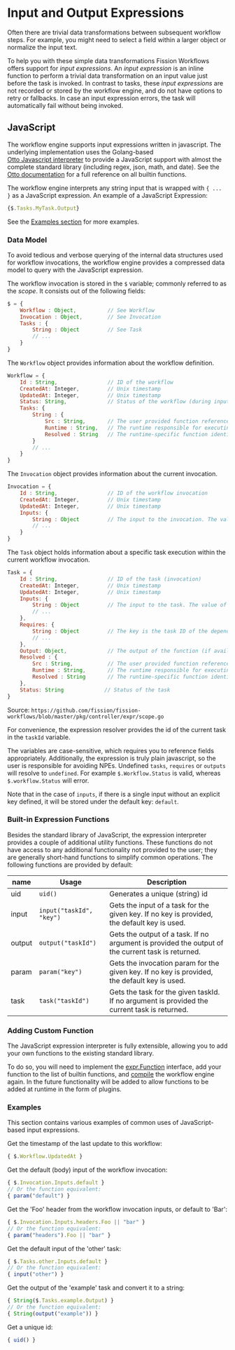 # Input and Output Expressions

Often there are trivial data transformations between subsequent workflow steps.
For example, you might need to select a field within a larger object or normalize the input text.

To help you with these simple data transformations Fission Workflows offers support for _input expressions_.
An _input expression_ is an inline function to perform a trivial data transformation on an input value just before 
the task is invoked. 
In contrast to tasks, these _input expressions_ are not recorded or stored by the workflow engine, and do not
 have options to retry or fallbacks.
In case an input expression errors, the task will automatically fail without being invoked.

## JavaScript
The workflow engine supports input expressions written in javascript.
The underlying implementation uses the Golang-based  
[Otto Javascript interpreter](https://github.com/robertkrimen/otto) to provide a JavaScript support with almost the 
complete standard library (including regex, json, math, and date).
See the [Otto documentation](https://github.com/robertkrimen/otto) for a full reference on all builtin functions.

The workflow engine interprets any string input that is wrapped with `{ ... }` as a JavaScript expression.
An example of a JavaScript Expression:
```javascript
{$.Tasks.MyTask.Output}
``` 

See the [Examples section](#Examples) for more examples.

### Data Model
To avoid tedious and verbose querying of the internal data structures used for workflow invocations, the workflow 
engine provides a compressed data model to query with the JavaScript expression.

The workflow invocation is stored in the `$` variable; commonly referred to as the _scope_.
It consists out of the following fields:
```javascript
$ = {
    Workflow : Object,          // See Workflow
    Invocation : Object,        // See Invocation
    Tasks : {
        String : Object         // See Task
        // ...
    }
}
```

The `Workflow` object provides information about the workflow definition.
```javascript
Workflow = {
    Id : String,                // ID of the workflow
    CreatedAt: Integer,         // Unix timestamp
    UpdatedAt: Integer,         // Unix timestamp
    Status: String,             // Status of the workflow (during input evaluation it is always 'READY')
    Tasks: {
        String : {
            Src : String,       // The user provided function reference
            Runtime : String,   // The runtime responsible for executing the function
            Resolved : String   // The runtime-specific function identifier
        }
        // ...
    }
}
```

The `Invocation` object provides information about the current invocation.
````javascript
Invocation = {
    Id : String,                // ID of the workflow invocation
    CreatedAt: Integer,         // Unix timestamp
    UpdatedAt: Integer,         // Unix timestamp
    Inputs: {
        String : Object         // The input to the invocation. The value of it depends on the value type.
        // ...
    }
}
````

The `Task` object holds information about a specific task execution within the current workflow invocation.
```javascript
Task = {
    Id : String,                // ID of the task (invocation)
    CreatedAt: Integer,         // Unix timestamp
    UpdatedAt: Integer,         // Unix timestamp
    Inputs: {
        String : Object         // The input to the task. The value of it depends on the value type.
        // ...
    },
    Requires: {
        String : Object         // The key is the task ID of the dependency
        // ...
    },
    Output: Object,             // The output of the function (if available)
    Resolved : {
        Src : String,           // The user provided function reference
        Runtime : String,       // The runtime responsible for executing the function
        Resolved : String       // The runtime-specific function identifier
    },
    Status: String             // Status of the task
}
``` 

Source: `https://github.com/fission/fission-workflows/blob/master/pkg/controller/expr/scope.go` 

For convenience, the expression resolver provides the id of the current task in the `taskId` variable.

The variables are case-sensitive, which requires you to reference fields appropriately.
Additionally, the expression is truly plain javascript, so the user is responsible for avoiding NPEs.
Undefined `tasks`, `requires` or `outputs` will resolve to `undefined`.
For example `$.Workflow.Status` is valid, whereas `$.workflow.Status` will error.

Note that in the case of `inputs`, if there is a single input without an explicit key defined, it will be stored 
under the default key: `default`.

### Built-in Expression Functions
Besides the standard library of JavaScript, the expression interpreter provides a couple of additional utility 
functions.
These functions do not have access to any additional functionality not provided to the user; they are generally 
short-hand functions to simplify common operations.
The following functions are provided by default:

name | Usage      | Description
-----|------------|-------------------------------
uid  | `uid()`    | Generates a unique (string) id
input | `input("taskId", "key")` | Gets the input of a task for the given key. If no key is provided, the default key is used.    
output | `output("taskId")` | Gets the output of a task. If no argument is provided the output of the current task is returned.
param | `param("key")` | Gets the invocation param for the given key. If no key is provided, the default key is used.
task | `task("taskId")` | Gets the task for the given taskId. If no argument is provided the current task is returned.

### Adding Custom Function
The JavaScript expression interpreter is fully extensible, allowing you to add your own functions to the existing 
standard library.

To do so, you will need to implement the [expr.Function](https://github.com/fission/fission-workflows/blob/master/pkg/controller/expr/functions.go#L17) interface, add your function to the list of 
builtin functions, and [compile](../compiling.md) the workflow engine again.
In the future functionality will be added to allow functions to be added at runtime in the form of plugins.

### Examples
This section contains various examples of common uses of JavaScript-based input expressions.

Get the timestamp of the last update to this workflow:
```javascript
{ $.Workflow.UpdatedAt }
```

Get the default (body) input of the workflow invocation:
```javascript
{ $.Invocation.Inputs.default }
// Or the function equivalent:
{ param("default") }
``` 

Get the 'Foo' header from the workflow invocation inputs, or default to 'Bar':
```javascript
{ $.Invocation.Inputs.headers.Foo || "bar" }
// Or the function equivalent:
{ param("headers").Foo || "bar" }
``` 

Get the default input of the 'other' task:
```javascript
{ $.Tasks.other.Inputs.default }
// Or the function equivalent:
{ input("other") }
```

Get the output of the 'example' task and convert it to a string:
```javascript
{ String($.Tasks.example.Output) }
// Or the function equivalent:
{ String(output("example")) }
```

Get a unique id:
```javascript
{ uid() }
```